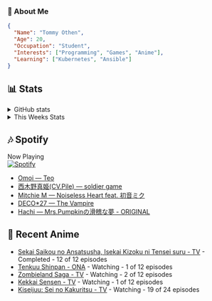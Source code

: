 ### 👋 About Me
```json
{
  "Name": "Tommy Othen",
  "Age": 20,
  "Occupation": "Student",
  "Interests": ["Programming", "Games", "Anime"],
  "Learning": ["Kubernetes", "Ansible"]
}
```

## 📊 Stats
<details>
  <summary>GitHub stats</summary>
  <a href="https://github.com/anuraghazra/github-readme-stats">
    <img src="https://github-readme-stats.vercel.app/api?username=DaSushiAsian&show_icons=true&count_private=true&hide=prs,issues">
  </a>
</details>

<details>
  <summary>This Weeks Stats</summary>
  <a href="https://github.com/anuraghazra/github-readme-stats">
    <img src="https://github-readme-stats.vercel.app/api/wakatime?username=DaSushiAsian&cache_seconds=1800&custom_title=Top Languages">
  </a>
</details>

## 🎶 Spotify
Now Playing\
[![Spotify](https://novatorem-dasushiasian.vercel.app/api/spotify)](https://open.spotify.com/user/g90805640970)
<!-- LASTFM:START -->
* [Omoi — Teo](https://www.last.fm/music/Omoi/_/Teo)
* [西木野真姫&lpar;CV.Pile&rpar; — soldier game](https://www.last.fm/music/%E8%A5%BF%E6%9C%A8%E9%87%8E%E7%9C%9F%E5%A7%AB&lpar;CV.Pile&rpar;/_/soldier+game)
* [Mitchie M — Noiseless Heart feat. 初音ミク](https://www.last.fm/music/Mitchie+M/_/Noiseless+Heart+feat.+%E5%88%9D%E9%9F%B3%E3%83%9F%E3%82%AF)
* [DECO*27 — The Vampire](https://www.last.fm/music/DECO*27/_/The+Vampire)
* [Hachi — Mrs.Pumpkinの滑稽な夢 - ORIGINAL](https://www.last.fm/music/Hachi/_/Mrs.Pumpkin%E3%81%AE%E6%BB%91%E7%A8%BD%E3%81%AA%E5%A4%A2+-+ORIGINAL)<!-- LASTFM:END -->

## 🗻 Recent Anime
<!-- ANIME-LIST:START -->
* [Sekai Saikou no Ansatsusha, Isekai Kizoku ni Tensei suru - TV](https://myanimelist.net/anime/47790/Sekai_Saikou_no_Ansatsusha_Isekai_Kizoku_ni_Tensei_suru) - Completed - 12 of 12 episodes
* [Tenkuu Shinpan - ONA](https://myanimelist.net/anime/43690/Tenkuu_Shinpan) - Watching - 1 of 12 episodes
* [Zombieland Saga - TV](https://myanimelist.net/anime/37976/Zombieland_Saga) - Watching - 2 of 12 episodes
* [Kekkai Sensen - TV](https://myanimelist.net/anime/24439/Kekkai_Sensen) - Watching - 1 of 12 episodes
* [Kiseijuu: Sei no Kakuritsu - TV](https://myanimelist.net/anime/22535/Kiseijuu__Sei_no_Kakuritsu) - Watching - 19 of 24 episodes<!-- ANIME-LIST:END -->
